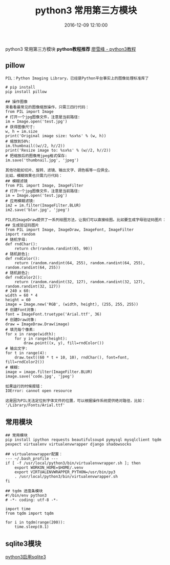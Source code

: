 ﻿---
title: python3 常用第三方模块
date: 2016-12-09 12:10:00
categories:
- python
tags:
- python
keywords: python, python3, 常用第三方模块
---
> 
python3 常用第三方模块
**python教程推荐** [廖雪峰 - python3教程](http://www.liaoxuefeng.com/wiki/0014316089557264a6b348958f449949df42a6d3a2e542c000)

<!-- more -->

## pillow
<pre><code class="language-python line-numbers">PIL：Python Imaging Library，已经是Python平台事实上的图像处理标准库了

# pip install
pip install pillow

## 操作图像
来看看最常见的图像缩放操作，只需三四行代码：
from PIL import Image
# 打开一个jpg图像文件，注意是当前路径:
im = Image.open('test.jpg')
# 获得图像尺寸:
w, h = im.size
print('Original image size: %sx%s' % (w, h))
# 缩放到50%:
im.thumbnail((w//2, h//2))
print('Resize image to: %sx%s' % (w//2, h//2))
# 把缩放后的图像用jpeg格式保存:
im.save('thumbnail.jpg', 'jpeg')

其他功能如切片、旋转、滤镜、输出文字、调色板等一应俱全。
比如，模糊效果也只需几行代码：
## 模糊滤镜
from PIL import Image, ImageFilter
# 打开一个jpg图像文件，注意是当前路径:
im = Image.open('test.jpg')
# 应用模糊滤镜:
im2 = im.filter(ImageFilter.BLUR)
im2.save('blur.jpg', 'jpeg')

PIL的ImageDraw提供了一系列绘图方法，让我们可以直接绘图。比如要生成字母验证码图片：
## 生成验证码图片
from PIL import Image, ImageDraw, ImageFont, ImageFilter
import random
# 随机字母:
def rndChar():
    return chr(random.randint(65, 90))
# 随机颜色1:
def rndColor():
    return (random.randint(64, 255), random.randint(64, 255), random.randint(64, 255))
# 随机颜色2:
def rndColor2():
    return (random.randint(32, 127), random.randint(32, 127), random.randint(32, 127))
# 240 x 60:
width = 60 * 4
height = 60
image = Image.new('RGB', (width, height), (255, 255, 255))
# 创建Font对象:
font = ImageFont.truetype('Arial.ttf', 36)
# 创建Draw对象:
draw = ImageDraw.Draw(image)
# 填充每个像素:
for x in range(width):
    for y in range(height):
        draw.point((x, y), fill=rndColor())
# 输出文字:
for t in range(4):
    draw.text((60 * t + 10, 10), rndChar(), font=font, fill=rndColor2())
# 模糊:
image = image.filter(ImageFilter.BLUR)
image.save('code.jpg', 'jpeg')

如果运行的时候报错：
IOError: cannot open resource

这是因为PIL无法定位到字体文件的位置，可以根据操作系统提供绝对路径，比如：
'/Library/Fonts/Arial.ttf'
</code></pre>

## 常用模块
<pre><code class="language-python line-numbers">## 常用模块
pip install ipython requests beautifulsoup4 pymysql mysqlclient tqdm pexpect virtualenv virtualenvwrapper django shadowsocks

## virtualenvwrapper配置：
--- ~/.bash_profile ---
if [ -f /usr/local/python3/bin/virtualenvwrapper.sh ]; then
    export WORKON_HOME=$HOME/.venv
    export VIRTUALENVWRAPPER_PYTHON=/usr/bin/py3
    . /usr/local/python3/bin/virtualenvwrapper.sh
fi

## tqdm 进度条模块
#!/bin/env python3
# -*- coding: utf-8 -*-

import time
from tqdm import tqdm

for i in tqdm(range(200)):
    time.sleep(0.1)
</code></pre>

## sqlite3模块

[python3启用sqlite3](https://www.zfl9.com/dev-tools.html#python3-sqlite3)
